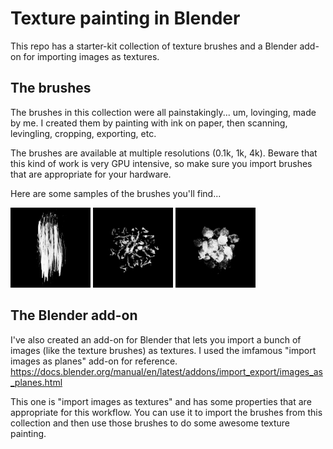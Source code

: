 # Texture painting in Blender

This repo has a starter-kit collection of texture brushes and a Blender add-on for importing images as textures.

## The brushes
The brushes in this collection were all painstakingly... um, lovinging, made by me. I created them by painting with ink on paper, then scanning, levingling, cropping, exporting, etc.

The brushes are available at multiple resolutions (0.1k, 1k, 4k). Beware that this kind of work is very GPU intensive, so make sure you import brushes that are appropriate for your hardware.

Here are some samples of the brushes you'll find...

![brush image](/Brush-Images/0.1k/1_a.png) ![brush image](/Brush-Images/0.1k/14_c.png) ![brush image](/Brush-Images/0.1k/9_c.png)



## The Blender add-on
I've also created an add-on for Blender that lets you import a bunch of images (like the texture brushes) as textures. I used the imfamous "import images as planes" add-on for reference.
https://docs.blender.org/manual/en/latest/addons/import_export/images_as_planes.html

This one is "import images as textures" and has some properties that are appropriate for this workflow. You can use it to import the brushes from this collection and then use those brushes to do some awesome texture painting. 